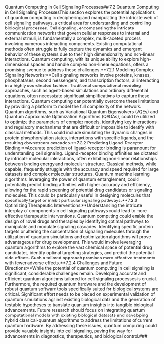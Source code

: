 Quantum Computing in Cell Signaling Processes## 7.2 Quantum Computing in Cell Signaling ProcessesThis section explores the potential applications of quantum computing in deciphering and manipulating the intricate web of cell signaling pathways, a critical area for understanding and controlling biological processes.  Cell signaling, encompassing the intricate communication networks that govern cellular responses to internal and external stimuli, is fundamentally a complex, multi-faceted process involving numerous interacting components.  Existing computational methods often struggle to fully capture the dynamics and emergent behavior of these systems due to their high dimensionality and non-linear interactions.  Quantum computing, with its unique ability to explore high-dimensional spaces and handle complex non-linear equations, offers a promising avenue to address these challenges.**7.2.1 Modeling Complex Signaling Networks:**Cell signaling networks involve proteins, kinases, phosphatases, second messengers, and transcription factors, all interacting in a highly coordinated fashion.  Traditional computational modeling approaches, such as agent-based simulations and ordinary differential equations, often necessitate significant simplifications to capture these interactions.  Quantum computing can potentially overcome these limitations by providing a platform to model the full complexity of the network.  Quantum algorithms, such as Variational Quantum Eigensolvers (VQEs) and Quantum Approximate Optimization Algorithms (QAOAs), could be utilized to optimize the parameters of complex models, identifying key interactions and regulatory mechanisms that are difficult or impossible to identify with classical methods.  This could include simulating the dynamic changes in protein phosphorylation states, interactions with specific ligands, and the resulting downstream cascades.**7.2.2 Predicting Ligand-Receptor Binding:**Accurate prediction of ligand-receptor binding is paramount for understanding cell signaling.  Ligand-receptor binding affinities are dictated by intricate molecular interactions, often exhibiting non-linear relationships between binding energy and molecular structure. Classical methods, while capable, frequently struggle with the accuracy and speed required for large datasets and complex molecular structures.  Quantum machine learning algorithms, leveraging the power of quantum entanglement, could potentially predict binding affinities with higher accuracy and efficiency, allowing for the rapid screening of potential drug candidates or signaling molecules.  This could be particularly useful in designing molecules that specifically target or inhibit particular signaling pathways.**7.2.3 Optimizing Therapeutic Interventions:**Understanding the intricate interplay of components in cell signaling pathways could lead to more effective therapeutic interventions. Quantum computing could enable the design of novel drugs and therapies by identifying optimal pathways to manipulate and modulate signaling cascades.  Identifying specific protein targets or altering the concentration of signaling molecules through the utilization of quantum simulations and optimization algorithms will prove advantageous for drug development.  This would involve leveraging quantum algorithms to explore the vast chemical space of potential drug candidates, identify optimal targeting strategies, and predict the potential side effects.  Such a tailored approach promises more effective treatments with fewer adverse effects.**7.2.4 Challenges and Future Directions:**While the potential of quantum computing in cell signaling is significant, considerable challenges remain.  Developing accurate and efficient quantum algorithms tailored for cell signaling processes is crucial.  Furthermore, the required quantum hardware and the development of robust quantum software tools specifically suited for biological systems are critical.  Significant effort needs to be placed on experimental validation of quantum simulations against existing biological data and the generation of testable hypotheses to translate quantum insights into tangible biological advancements.  Future research should focus on integrating quantum computational models with existing biological datasets and developing hybrid classical-quantum algorithms to address the limitations of current quantum hardware.  By addressing these issues, quantum computing could provide valuable insights into cell signaling, paving the way for advancements in diagnostics, therapeutics, and biological control.###